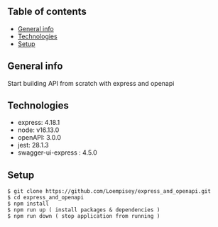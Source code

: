 ## Table of contents
* [General info](#general-info)
* [Technologies](#technologies)
* [Setup](#setup)
## General info
Start building API from scratch with express and openapi
## Technologies
* express: 4.18.1
* node: v16.13.0
* openAPI: 3.0.0
* jest: 28.1.3
* swagger-ui-express : 4.5.0
## Setup
```
$ git clone https://github.com/Loempisey/express_and_openapi.git
$ cd express_and_openapi
$ npm install
$ npm run up ( install packages & dependencies )
$ npm run down ( stop application from running )
```
